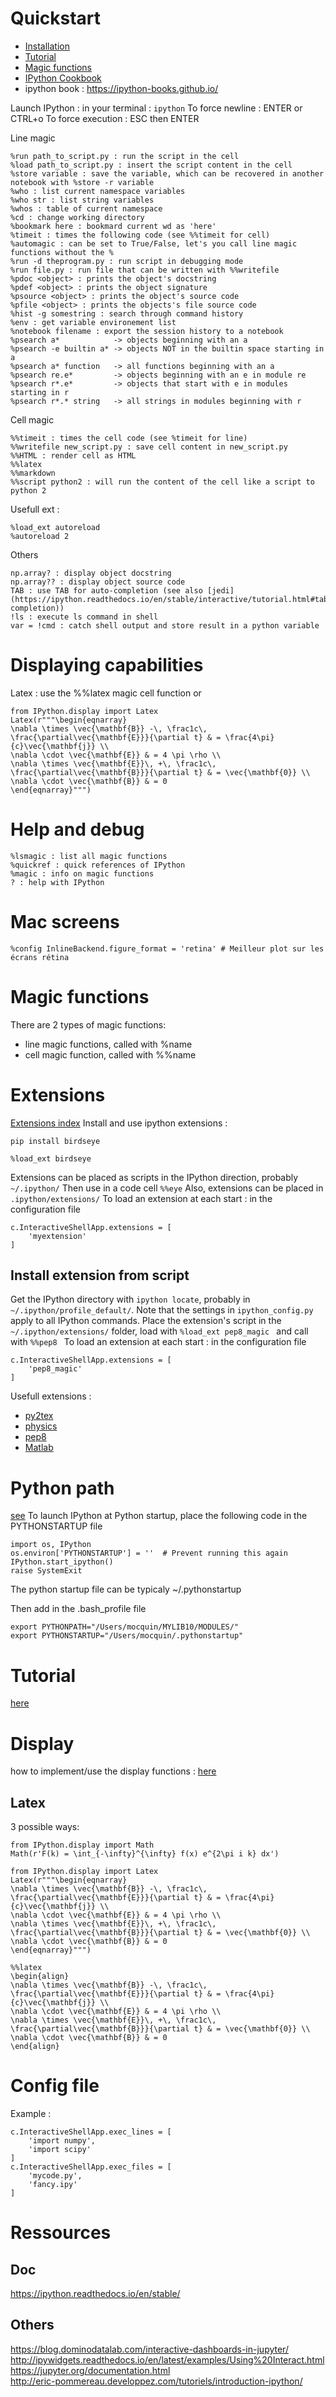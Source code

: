 # Quickstart 
 - [Installation](https://ipython.readthedocs.io/en/stable/install/index.html)
 - [Tutorial](https://ipython.readthedocs.io/en/stable/interactive/index.html)
 - [Magic functions](https://ipython.readthedocs.io/en/stable/interactive/magics.html)
 - [IPython Cookbook](https://github.com/ipython/ipython/wiki?path=Cookbook)
 - ipython book : https://ipython-books.github.io/

Launch IPython : in your terminal : 
```ipython```
To force newline : ENTER or CTRL+o
To force execution : ESC then ENTER

Line magic
```
%run path_to_script.py : run the script in the cell
%load path_to_script.py : insert the script content in the cell
%store variable : save the variable, which can be recovered in another notebook with %store -r variable
%who : list current namespace variables
%who str : list string variables
%whos : table of current namespace
%cd : change working directory
%bookmark here : bookmard current wd as 'here'
%timeit : times the following code (see %%timeit for cell)
%automagic : can be set to True/False, let's you call line magic functions without the % 
%run -d theprogram.py : run script in debugging mode
%run file.py : run file that can be written with %%writefile
%pdoc <object> : prints the object's docstring
%pdef <object> : prints the object signature
%psource <object> : prints the object's source code
%pfile <object> : prints the objects's file source code
%hist -g somestring : search through command history
%env : get variable environement list
%notebook filename : export the session history to a notebook
%psearch a*            -> objects beginning with an a
%psearch -e builtin a* -> objects NOT in the builtin space starting in a
%psearch a* function   -> all functions beginning with an a
%psearch re.e*         -> objects beginning with an e in module re
%psearch r*.e*         -> objects that start with e in modules starting in r
%psearch r*.* string   -> all strings in modules beginning with r
```

Cell magic 
```
%%timeit : times the cell code (see %timeit for line)
%%writefile new_script.py : save cell content in new_script.py
%%HTML : render cell as HTML
%%latex
%%markdown
%%script python2 : will run the content of the cell like a script to python 2
```

Usefull ext : 
```
%load_ext autoreload
%autoreload 2   
```

Others
```
np.array? : display object docstring
np.array?? : display object source code
TAB : use TAB for auto-completion (see also [jedi](https://ipython.readthedocs.io/en/stable/interactive/tutorial.html#tab-completion))
!ls : execute ls command in shell
var = !cmd : catch shell output and store result in a python variable
```

# Displaying capabilities


Latex : use the %%latex magic cell function or 
```
from IPython.display import Latex
Latex(r"""\begin{eqnarray}
\nabla \times \vec{\mathbf{B}} -\, \frac1c\, \frac{\partial\vec{\mathbf{E}}}{\partial t} & = \frac{4\pi}{c}\vec{\mathbf{j}} \\
\nabla \cdot \vec{\mathbf{E}} & = 4 \pi \rho \\
\nabla \times \vec{\mathbf{E}}\, +\, \frac1c\, \frac{\partial\vec{\mathbf{B}}}{\partial t} & = \vec{\mathbf{0}} \\
\nabla \cdot \vec{\mathbf{B}} & = 0 
\end{eqnarray}""")
```

# Help and debug
```
%lsmagic : list all magic functions
%quickref : quick references of IPython
%magic : info on magic functions
? : help with IPython
```

# Mac screens
```
%config InlineBackend.figure_format = 'retina' # Meilleur plot sur les écrans rétina
```

# Magic functions
There are 2 types of magic functions: 
 - line magic functions, called with %name
 - cell magic function, called with %%name

# Extensions
[Extensions index](https://github.com/ipython/ipython/wiki/Extensions-Index)
Install and use ipython extensions : 
```
pip install birdseye
```
```
%load_ext birdseye
```
Extensions can be placed as scripts in the IPython direction, probably `~/.ipython/`
Then use in a code cell `%%eye`
Also, extensions can be placed in `.ipython/extensions/`
To load an extension at each start : in the configuration file
```
c.InteractiveShellApp.extensions = [
    'myextension'
]
```
## Install extension from script
Get the IPython directory with `ipython locate`, probably in `~/.ipython/profile_default/`. 
Note that the settings in `ipython_config.py` apply to all IPython commands.
Place the extension's script in the `~/.ipython/extensions/` folder, load with `%load_ext pep8_magic ` and call with `%%pep8 `
To load an extension at each start : in the configuration file
```
c.InteractiveShellApp.extensions = [
    'pep8_magic'
]
```

Usefull extensions : 
 - [py2tex](https://github.com/BekeJ/py2tex)
 - [physics](https://github.com/birkenfeld/ipython-physics)
 - [pep8](https://github.com/SiggyF/notebooks)
 - [Matlab](https://github.com/arokem/python-matlab-bridge)
 
# Python path
[see](https://ipython.readthedocs.io/en/stable/interactive/reference.html#ipython-as-your-default-python-environment)
To launch IPython at Python startup, 
place the following code in the PYTHONSTARTUP file 
```
import os, IPython
os.environ['PYTHONSTARTUP'] = ''  # Prevent running this again
IPython.start_ipython()
raise SystemExit
```
The python startup file can be typicaly ~/.pythonstartup

Then add in the .bash_profile file
```
export PYTHONPATH="/Users/mocquin/MYLIB10/MODULES/"
export PYTHONSTARTUP="/Users/mocquin/.pythonstartup"
```


# Tutorial
[here](https://nbviewer.jupyter.org/github/ipython/ipython/blob/master/examples/IPython%20Kernel/Index.ipynb)

# Display
how to implement/use the display functions : [here](https://nbviewer.jupyter.org/github/ipython/ipython/blob/master/examples/IPython%20Kernel/Custom%20Display%20Logic.ipynb)

## Latex
3 possible ways:
```
from IPython.display import Math
Math(r'F(k) = \int_{-\infty}^{\infty} f(x) e^{2\pi i k} dx')
```
```
from IPython.display import Latex
Latex(r"""\begin{eqnarray}
\nabla \times \vec{\mathbf{B}} -\, \frac1c\, \frac{\partial\vec{\mathbf{E}}}{\partial t} & = \frac{4\pi}{c}\vec{\mathbf{j}} \\
\nabla \cdot \vec{\mathbf{E}} & = 4 \pi \rho \\
\nabla \times \vec{\mathbf{E}}\, +\, \frac1c\, \frac{\partial\vec{\mathbf{B}}}{\partial t} & = \vec{\mathbf{0}} \\
\nabla \cdot \vec{\mathbf{B}} & = 0 
\end{eqnarray}""")
```
```
%%latex
\begin{align}
\nabla \times \vec{\mathbf{B}} -\, \frac1c\, \frac{\partial\vec{\mathbf{E}}}{\partial t} & = \frac{4\pi}{c}\vec{\mathbf{j}} \\
\nabla \cdot \vec{\mathbf{E}} & = 4 \pi \rho \\
\nabla \times \vec{\mathbf{E}}\, +\, \frac1c\, \frac{\partial\vec{\mathbf{B}}}{\partial t} & = \vec{\mathbf{0}} \\
\nabla \cdot \vec{\mathbf{B}} & = 0
\end{align}
```


# Config file
Example :
```
c.InteractiveShellApp.exec_lines = [
    'import numpy',
    'import scipy'
]
c.InteractiveShellApp.exec_files = [
    'mycode.py',
    'fancy.ipy'
]
```

# Ressources
## Doc 
https://ipython.readthedocs.io/en/stable/
## Others
https://blog.dominodatalab.com/interactive-dashboards-in-jupyter/  
http://ipywidgets.readthedocs.io/en/latest/examples/Using%20Interact.html  
https://jupyter.org/documentation.html  
http://eric-pommereau.developpez.com/tutoriels/introduction-ipython/